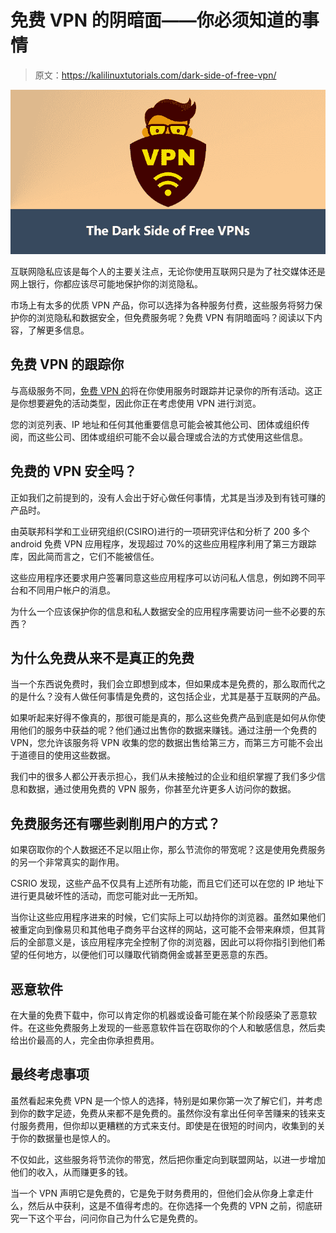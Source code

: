 # 免费 VPN 的阴暗面——你必须知道的事情

> 原文：<https://kalilinuxtutorials.com/dark-side-of-free-vpn/>

[![Free VPN](img//13a163a34cf3de610d45f3eecf7e8cae.png "Free VPN")](https://1.bp.blogspot.com/-44XbCIQwlGI/XdAx1kCJfOI/AAAAAAAAFmU/2SunXRkmoR0PTFqW7BejnJejMKUgVoQTwCLcBGAsYHQ/s1600/Dark%2BSide%2Bof%2BFree%2BVPNs.png)

互联网隐私应该是每个人的主要关注点，无论你使用互联网只是为了社交媒体还是网上银行，你都应该尽可能地保护你的浏览隐私。

市场上有太多的优质 VPN 产品，你可以选择为各种服务付费，这些服务将努力保护你的浏览隐私和数据安全，但免费服务呢？免费 VPN 有阴暗面吗？阅读以下内容，了解更多信息。

## **免费 VPN 的跟踪你**

与高级服务不同，[免费 VPN 的](https://gbhackers.com/vpn-free-trial/)将在你使用服务时跟踪并记录你的所有活动。这正是你想要避免的活动类型，因此你正在考虑使用 VPN 进行浏览。

您的浏览列表、IP 地址和任何其他重要信息可能会被其他公司、团体或组织传阅，而这些公司、团体或组织可能不会以最合理或合法的方式使用这些信息。

## 免费的 VPN 安全吗？

正如我们之前提到的，没有人会出于好心做任何事情，尤其是当涉及到有钱可赚的产品时。

由英联邦科学和工业研究组织(CSIRO)进行的一项研究评估和分析了 200 多个 android 免费 VPN 应用程序，发现超过 70%的这些应用程序利用了第三方跟踪库，因此简而言之，它们不能被信任。

这些应用程序还要求用户签署同意这些应用程序可以访问私人信息，例如跨不同平台和不同用户帐户的消息。

为什么一个应该保护你的信息和私人数据安全的应用程序需要访问一些不必要的东西？

## **为什么免费从来不是真正的免费**

当一个东西说免费时，我们会立即想到成本，但如果成本是免费的，那么取而代之的是什么？没有人做任何事情是免费的，这包括企业，尤其是基于互联网的产品。

如果听起来好得不像真的，那很可能是真的，那么这些免费产品到底是如何从你使用他们的服务中获益的呢？他们通过出售你的数据来赚钱。通过注册一个免费的 VPN，您允许该服务将 VPN 收集的您的数据出售给第三方，而第三方可能不会出于道德目的使用这些数据。

我们中的很多人都公开表示担心，我们从未接触过的企业和组织掌握了我们多少信息和数据，通过使用免费的 VPN 服务，你甚至允许更多人访问你的数据。

## **免费服务还有哪些剥削用户的方式？**

如果窃取你的个人数据还不足以阻止你，那么节流你的带宽呢？这是使用免费服务的另一个非常真实的副作用。

CSRIO 发现，这些产品不仅具有上述所有功能，而且它们还可以在您的 IP 地址下进行更具破坏性的活动，而您可能对此一无所知。

当你让这些应用程序进来的时候，它们实际上可以劫持你的浏览器。虽然如果他们被重定向到像易贝和其他电子商务平台这样的网站，这可能不会带来麻烦，但其背后的全部意义是，该应用程序完全控制了你的浏览器，因此可以将你指引到他们希望的任何地方，以便他们可以赚取代销商佣金或甚至更恶意的东西。

## **恶意软件**

在大量的免费下载中，你可以肯定你的机器或设备可能在某个阶段感染了恶意软件。在这些免费服务上发现的一些恶意软件旨在窃取你的个人和敏感信息，然后卖给出价最高的人，完全由你承担费用。

## **最终考虑事项**

虽然看起来免费 VPN 是一个惊人的选择，特别是如果你第一次了解它们，并考虑到你的数字足迹，免费从来都不是免费的。虽然你没有拿出任何辛苦赚来的钱来支付服务费用，但你却以更糟糕的方式来支付。即使是在很短的时间内，收集到的关于你的数据量也是惊人的。

不仅如此，这些服务将节流你的带宽，然后把你重定向到联盟网站，以进一步增加他们的收入，从而赚更多的钱。

当一个 VPN 声明它是免费的，它是免于财务费用的，但他们会从你身上拿走什么，然后从中获利，这是不值得考虑的。在你选择一个免费的 VPN 之前，彻底研究一下这个平台，问问你自己为什么它是免费的。